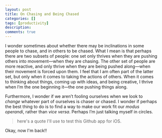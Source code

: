 ```yaml
---
layout: post
title: On Chasing and Being Chased
categories: []
tags: [productivity]
description: 
comments: true
---
```


I wonder sometimes about  whether there may be inclinations in some people to chase, and in others to be chased. What I mean is that perhaps there are two subsets of people: one set only thrives when they are pushing others into movement—when they are chasing. The other set of people are more reactive, and only thrive when they are being pushed along—when their movement is forced upon them. I feel that I am often part of the latter set, but only when it comes to taking the actions of others. When it comes to thinking about things, coming up with ideas, and being creative, I thrive when I’m the one beginning it—the one pushing things along.

Furthermore, I wonder if we aren’t fooling ourselves when we look to *change* whatever part of ourselves is chaser or chased. I wonder if perhaps the best thing to do is to find a way to make our work fit our *modus operandi*, rather than *vice versa*. Perhaps I’m just talking myself in circles.

>here's a quote I'll use to test this Github app for iOS. 

Okay, now I'm back!!